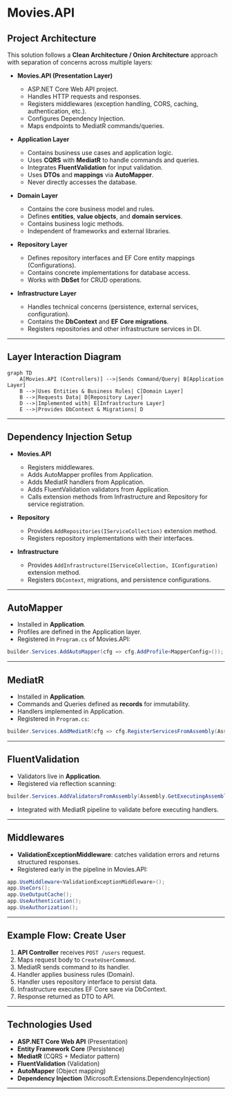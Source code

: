 # Movies.API

## Project Architecture

This solution follows a **Clean Architecture / Onion Architecture** approach with separation of concerns across multiple layers:

- **Movies.API (Presentation Layer)**  
  - ASP.NET Core Web API project.
  - Handles HTTP requests and responses.
  - Registers middlewares (exception handling, CORS, caching, authentication, etc.).
  - Configures Dependency Injection.
  - Maps endpoints to MediatR commands/queries.

- **Application Layer**  
  - Contains business use cases and application logic.
  - Uses **CQRS** with **MediatR** to handle commands and queries.
  - Integrates **FluentValidation** for input validation.
  - Uses **DTOs** and **mappings** via **AutoMapper**.
  - Never directly accesses the database.

- **Domain Layer**  
  - Contains the core business model and rules.
  - Defines **entities**, **value objects**, and **domain services**.
  - Contains business logic methods.
  - Independent of frameworks and external libraries.

- **Repository Layer**  
  - Defines repository interfaces and EF Core entity mappings (Configurations).
  - Contains concrete implementations for database access.
  - Works with **DbSet<TEntity>** for CRUD operations.

- **Infrastructure Layer**  
  - Handles technical concerns (persistence, external services, configuration).
  - Contains the **DbContext** and **EF Core migrations**.
  - Registers repositories and other infrastructure services in DI.

---

## Layer Interaction Diagram

```mermaid
graph TD
    A[Movies.API (Controllers)] -->|Sends Command/Query| B[Application Layer]
    B -->|Uses Entities & Business Rules| C[Domain Layer]
    B -->|Requests Data| D[Repository Layer]
    D -->|Implemented with| E[Infrastructure Layer]
    E -->|Provides DbContext & Migrations| D
```

---

## Dependency Injection Setup

- **Movies.API**  
  - Registers middlewares.
  - Adds AutoMapper profiles from Application.
  - Adds MediatR handlers from Application.
  - Adds FluentValidation validators from Application.
  - Calls extension methods from Infrastructure and Repository for service registration.

- **Repository**  
  - Provides `AddRepositories(IServiceCollection)` extension method.
  - Registers repository implementations with their interfaces.

- **Infrastructure**  
  - Provides `AddInfrastructure(IServiceCollection, IConfiguration)` extension method.
  - Registers `DbContext`, migrations, and persistence configurations.

---

## AutoMapper

- Installed in **Application**.
- Profiles are defined in the Application layer.
- Registered in `Program.cs` of Movies.API:

```csharp
builder.Services.AddAutoMapper(cfg => cfg.AddProfile<MapperConfig>());
```

---

## MediatR

- Installed in **Application**.
- Commands and Queries defined as **records** for immutability.
- Handlers implemented in Application.
- Registered in `Program.cs`:

```csharp
builder.Services.AddMediatR(cfg => cfg.RegisterServicesFromAssembly(Assembly.GetExecutingAssembly()));
```

---

## FluentValidation

- Validators live in **Application**.
- Registered via reflection scanning:

```csharp
builder.Services.AddValidatorsFromAssembly(Assembly.GetExecutingAssembly());
```

- Integrated with MediatR pipeline to validate before executing handlers.

---

## Middlewares

- **ValidationExceptionMiddleware**: catches validation errors and returns structured responses.
- Registered early in the pipeline in Movies.API:

```csharp
app.UseMiddleware<ValidationExceptionMiddleware>();
app.UseCors();
app.UseOutputCache();
app.UseAuthentication();
app.UseAuthorization();
```

---

## Example Flow: Create User

1. **API Controller** receives `POST /users` request.
2. Maps request body to `CreateUserCommand`.
3. MediatR sends command to its handler.
4. Handler applies business rules (Domain).
5. Handler uses repository interface to persist data.
6. Infrastructure executes EF Core save via DbContext.
7. Response returned as DTO to API.

---

## Technologies Used

- **ASP.NET Core Web API** (Presentation)
- **Entity Framework Core** (Persistence)
- **MediatR** (CQRS + Mediator pattern)
- **FluentValidation** (Validation)
- **AutoMapper** (Object mapping)
- **Dependency Injection** (Microsoft.Extensions.DependencyInjection)


---

